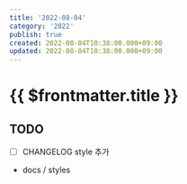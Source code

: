 ```yaml
---
title: '2022-08-04'
category: '2022'
publish: true
created: 2022-08-04T10:38:00.000+09:00
updated: 2022-08-04T10:38:00.000+09:00
---
```


# {{ $frontmatter.title }}

## TODO

- [ ] CHANGELOG style 추가
- docs / styles
